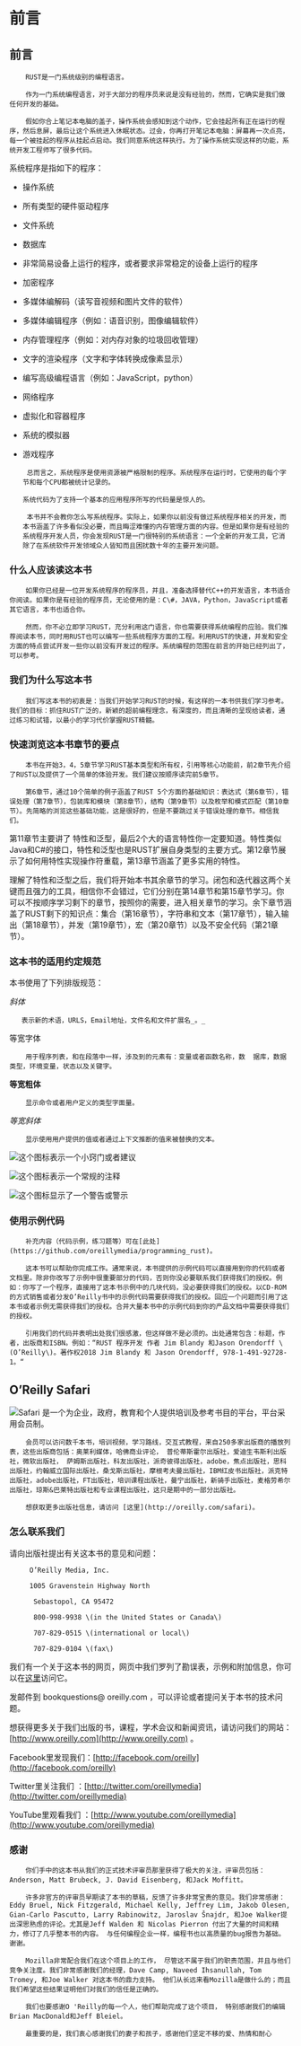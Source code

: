 # 前言

## 前言

        RUST是一门系统级别的编程语言。

        作为一门系统编程语言，对于大部分的程序员来说是没有经验的，然而，它确实是我们做任何开发的基础。

        假如你合上笔记本电脑的盖子，操作系统会感知到这个动作，它会挂起所有正在运行的程序，然后息屏，最后让这个系统进入休眠状态。过会，你再打开笔记本电脑：屏幕再一次点亮，每一个被挂起的程序从挂起点启动。我们同意系统这样执行。为了操作系统实现这样的功能，系统开发工程师写了很多代码。

系统程序是指如下的程序：

* 操作系统
* 所有类型的硬件驱动程序
* 文件系统
* 数据库
* 非常简易设备上运行的程序，或者要求非常稳定的设备上运行的程序
* 加密程序
* 多媒体编解码（读写音视频和图片文件的软件）
* 多媒体编辑程序（例如：语音识别，图像编辑软件）
* 内存管理程序（例如：对内存对象的垃圾回收管理）
* 文字的渲染程序（文字和字体转换成像素显示）
* 编写高级编程语言（例如：JavaScript，python）
* 网络程序
* 虚拟化和容器程序
* 系统的模拟器
* 游戏程序

       总而言之，系统程序是使用资源被严格限制的程序。系统程序在运行时，它使用的每个字节和每个CPU都被统计记录的。

      系统代码为了支持一个基本的应用程序所写的代码量是惊人的。

       本书并不会教你怎么写系统程序。实际上，如果你以前没有做过系统程序相关的开发，而本书涵盖了许多看似没必要，而且晦涩难懂的内存管理方面的内容。但是如果你是有经验的系统程序开发人员，你会发现RUST是一门很特别的系统语言：一个全新的开发工具，它消除了在系统软件开发领域众人皆知而且困扰数十年的主要开发问题。

### 什么人应该读这本书

        如果你已经是一位开发系统程序的程序员，并且，准备选择替代C++的开发语言，本书适合你阅读。如果你是有经验的程序员，无论使用的是：C\#，JAVA，Python，JavaScript或者其它语言，本书也适合你。

        然而，你不必立即学习RUST，充分利用这门语言，你也需要获得系统编程的应验。我们推荐阅读本书，同时用RUST也可以编写一些系统程序方面的工程。利用RUST的快速，并发和安全方面的特点尝试开发一些你以前没有开发过的程序。系统编程的范围在前言的开始已经列出了，可以参考。

### 我们为什么写这本书

        我们写这本书的初衷是：当我们开始学习RUST的时候，有这样的一本书供我们学习参考。我们的目标：抓住RUST广泛的，新颖的超前编程理念，有深度的，而且清晰的呈现给读者，通过练习和试错，以最小的学习代价掌握RUST精髓。

### 快速浏览这本书章节的要点

        本书在开始3，4，5章节学习RUST基本类型和所有权，引用等核心功能前，前2章节先介绍了RUST以及提供了一个简单的体验开发。我们建议按顺序读完前5章节。

        第6章节，通过10个简单的例子涵盖了RUST 5个方面的基础知识：表达式（第6章节），错误处理（第7章节），包装库和模块（第8章节），结构（第9章节）以及枚举和模式匹配（第10章节）。先简略的浏览这些基础功能，这是很好的，但是不要跳过关于错误处理的章节。相信我们。

第11章节主要讲了 特性和泛型，最后2个大的语言特性你一定要知道。特性类似Java和C\#的接口，特性和泛型也是RUST扩展自身类型的主要方式。第12章节展示了如何用特性实现操作符重载，第13章节涵盖了更多实用的特性。

理解了特性和泛型之后，我们将开始本书其余章节的学习。闭包和迭代器这两个关键而且强力的工具，相信你不会错过，它们分别在第14章节和第15章节学习。你可以不按顺序学习剩下的章节，按照你的需要，进入相关章节的学习。余下章节涵盖了RUST剩下的知识点：集合（第16章节），字符串和文本（第17章节），输入输出（第18章节），并发（第19章节），宏（第20章节）以及不安全代码（第21章节）。

### 这本书的适用约定规范

本书使用了下列排版规范：

_斜体_

       表示新的术语，URLS，Email地址，文件名和文件扩展名_。_

等宽字体

        用于程序列表，和在段落中一样，涉及到的元素有：变量或者函数名称，数  据库，数据类型，环境变量，状态以及关键字。

**等宽粗体**

        显示命令或者用户定义的类型字面量。

_等宽斜体_

        显示使用用户提供的值或者通过上下文推断的值来被替换的文本。

![&#x8FD9;&#x4E2A;&#x56FE;&#x6807;&#x8868;&#x793A;&#x4E00;&#x4E2A;&#x5C0F;&#x7A8D;&#x95E8;&#x6216;&#x8005;&#x5EFA;&#x8BAE;](.gitbook/assets/1.jpg)

![&#x8FD9;&#x4E2A;&#x56FE;&#x6807;&#x8868;&#x793A;&#x4E00;&#x4E2A;&#x5E38;&#x89C4;&#x7684;&#x6CE8;&#x91CA;](.gitbook/assets/2.jpg)

![&#x8FD9;&#x4E2A;&#x56FE;&#x6807;&#x663E;&#x793A;&#x4E86;&#x4E00;&#x4E2A;&#x8B66;&#x544A;&#x6216;&#x8B66;&#x793A;](.gitbook/assets/3.jpg)

### 使用示例代码

        补充内容（代码示例，练习题等）可在[此处](https://github.com/oreillymedia/programming_rust)。

        这本书可以帮助你完成工作。通常来说，本书提供的示例代码可以直接用到你的代码或者文档里。除非你改写了示例中很重要部分的代码，否则你没必要联系我们获得我们的授权。例如：你写了一个程序，直接用了这本书示例中的几块代码，没必要获得我们的授权。以CD-ROM的方式销售或者分发O’Reilly书中的示例代码需要获得我们的授权。回应一个问题而引用了这本书或者示例无需获得我们的授权。合并大量本书中的示例代码到你的产品文档中需要获得我们的授权。

        引用我们的代码并表明出处我们很感激，但这样做不是必须的。出处通常包含：标题，作者，出版商和ISBN。例如：“RUST 程序开发 作者 Jim Blandy 和Jason Orendorff \(O’Reilly\)。著作权2018 Jim Blandy 和 Jason Orendorff, 978-1-491-92728-1。“

## O’Reilly Safari



![Safari &#x662F;&#x4E00;&#x4E2A;&#x4E3A;&#x4F01;&#x4E1A;&#xFF0C;&#x653F;&#x5E9C;&#xFF0C;&#x6559;&#x80B2;&#x548C;&#x4E2A;&#x4EBA;&#x63D0;&#x4F9B;&#x57F9;&#x8BAD;&#x53CA;&#x53C2;&#x8003;&#x4E66;&#x76EE;&#x7684;&#x5E73;&#x53F0;&#xFF0C;&#x5E73;&#x53F0;&#x91C7;&#x7528;&#x4F1A;&#x5458;&#x5236;&#x3002;](.gitbook/assets/4.jpg)

  
        会员可以访问数千本书，培训视频，学习路线，交互式教程，来自250多家出版商的播放列表，这些出版商包括：奥莱利媒体，哈佛商业评论， 普伦蒂斯霍尔出版社，爱迪生韦斯利出版社，微软出版社， 萨姆斯出版社，科友出版社，派奇彼得出版社，adobe，焦点出版社，思科出版社，约翰威立国际出版社，桑戈斯出版社，摩根考夫曼出版社，IBM红皮书出版社，派克特出版社，adobe出版社，FT出版社，培训课程出版社，曼宁出版社，新骑手出版社，麦格劳希尔出版社，琼斯&巴莱特出版社和专业课程出版社，这只是期中的一部分出版社。

        想获取更多出版社信息，请访问 [这里](http://oreilly.com/safari)。

### 怎么联系我们

 请向出版社提出有关这本书的意见和问题：

         O’Reilly Media, Inc. 

         1005 Gravenstein Highway North 

          Sebastopol, CA 95472 

          800-998-9938 \(in the United States or Canada\) 

          707-829-0515 \(international or local\) 

          707-829-0104 \(fax\)

我们有一个关于这本书的网页，网页中我们罗列了勘误表，示例和附加信息，你可以在[这里](http://bit.ly/programming-rust)访问它。

发邮件到 bookquestions@ oreilly.com ，可以评论或者提问关于本书的技术问题。

想获得更多关于我们出版的书，课程，学术会议和新闻资讯，请访问我们的网站：[http://www.oreilly.com](http://www.oreilly.com)  。

Facebook里发现我们：[http://facebook.com/oreilly](http://facebook.com/oreilly)

Twitter里关注我们     ：[http://twitter.com/oreillymedia](http://twitter.com/oreillymedia)

YouTube里观看我们  ：[http://www.youtube.com/oreillymedia](http://www.youtube.com/oreillymedia)

### 感谢

        你们手中的这本书从我们的正式技术评审员那里获得了极大的关注，评审员包括：Anderson, Matt Brubeck, J. David Eisenberg, 和Jack Moffitt。

        许多非官方的评审员早期读了本书的草稿，反馈了许多非常宝贵的意见。我们非常感谢：Eddy Bruel, Nick Fitzgerald, Michael Kelly, Jeffrey Lim, Jakob Olesen, Gian-Carlo Pascutto, Larry Rabinowitz, Jaroslav Šnajdr, 和Joe Walker提出深思熟虑的评论。尤其是Jeff Walden 和 Nicolas Pierron 付出了大量的时间和精力，修订了几乎整本书的内容。 与任何编程企业一样，编程书也以高质量的bug报告为基础。谢谢。

        Mozilla非常配合我们在这个项目上的工作， 尽管这不属于我们的职责范围，并且与他们竞争关注度。我们非常感谢我们的经理，Dave Camp, Naveed Ihsanullah, Tom Tromey, 和Joe Walker 对这本书的鼎力支持。 他们从长远来看Mozilla是做什么的；而且 我们希望这些结果证明他们对我们的信任是正确的。

        我们也要感谢O 'Reilly的每一个人，他们帮助完成了这个项目， 特别感谢我们的编辑Brian MacDonald和Jeff Bleiel。 

        最重要的是，我们衷心感谢我们的妻子和孩子，感谢他们坚定不移的爱、热情和耐心

